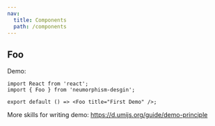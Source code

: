 ```yaml
---
nav:
  title: Components
  path: /components
---
```


## Foo

Demo:

```tsx
import React from 'react';
import { Foo } from 'neumorphism-desgin';

export default () => <Foo title="First Demo" />;
```

More skills for writing demo: https://d.umijs.org/guide/demo-principle
